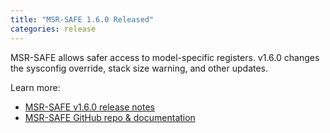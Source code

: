 ```yaml
---
title: "MSR-SAFE 1.6.0 Released"
categories: release
---
```


MSR-SAFE allows safer access to model-specific registers. v1.6.0 changes the sysconfig override, stack size warning, and other updates.

Learn more:

- [MSR-SAFE v1.6.0 release notes](https://github.com/LLNL/msr-safe/releases/tag/v1.6.0)
- [MSR-SAFE GitHub repo & documentation](https://github.com/LLNL/msr-safe)
